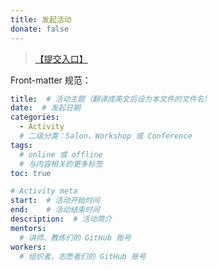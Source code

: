 ```yaml
---
title: 发起活动
donate: false
---
```


> [【提交入口】](https://github.com/FreeCodeCamp-Chengdu/FreeCodeCamp-Chengdu.github.io/new/hexo/source/_posts/Activity/)

Front-matter 规范：

```yaml
title:  # 活动主题（翻译成英文后设为本文件的文件名）
date:  # 发起日期
categories:
  - Activity
  # 二级分类：Salon、Workshop 或 Conference
tags:
  # online 或 offline
  # 与内容相关的更多标签
toc: true

# Activity meta
start:  # 活动开始时间
end:    # 活动结束时间
description:  # 活动简介
mentors:
  # 讲师、教练们的 GitHub 账号
workers:
  # 组织者、志愿者们的 GitHub 账号
```
